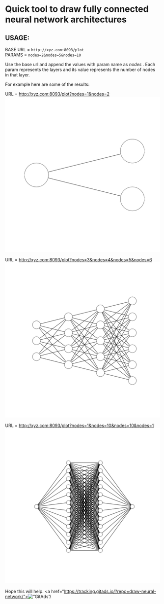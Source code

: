 # Quick tool to draw fully connected neural network architectures


## USAGE: <br>

  BASE URL = `http://xyz.com:8093/plot` <br>
  PARAMS  = `nodes=2&nodes=5&nodes=10`
  
  
Use the base url and append the values with param name as *nodes* . Each param represents the layers and its value represents the number of nodes in that layer.

For example here are some of the results:

URL = http://xyz.com:8093/plot?nodes=1&nodes=2
![2 layer](1524090412.png)

URL = http://xyz.com:8093/plot?nodes=3&nodes=4&nodes=5&nodes=6
![4 layer](1524090373.png)


URL = http://xyz.com:8093/plot?nodes=1&nodes=10&nodes=10&nodes=1
![4 layer with multiple nodes](1524092372.png)

Hope this will help.
<a href=“https://tracking.gitads.io/?repo=draw-neural-network/”><img src="https://images.gitads.io/draw-neural-network/" alt=“GitAds”/></a>
